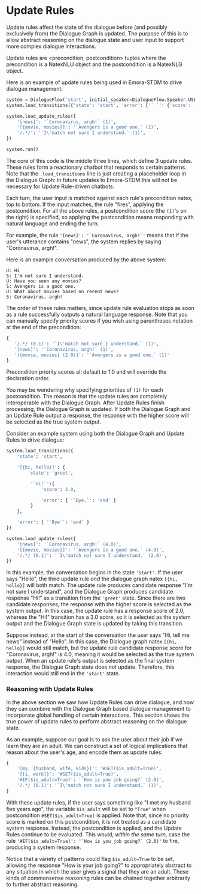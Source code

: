 
# Update Rules

Update rules affect the state of the dialogue before (and possibly exclusively from)
the Dialogue Graph is updated. The purpose of this is to allow abstract reasoning on
the dialogue state and user input to support more complex dialogue interactions.

Update rules are <precondition, postcondition> tuples where
the precondition is a NatexNLU object and the postcondition is a NatexNLG object.

Here is an example of update rules being used in Emora-STDM to drive dialogue management:

```python
system = DialogueFlow('start', initial_speaker=DialogueFlow.Speaker.USER)
system.load_transitions({'state': 'start', 'error': {'` `': {'score': -1, 'state': 'start'}}})

system.load_update_rules({
    '[news]': '`Coronavirus, argh!` (1)',
    '[{movie, movies}]': '`Avengers is a good one.` (1)',
    '/.*/': '`I\'match not sure I understand.` (1)',
})

system.run()
```

The core of this code is the middle three lines, which define 3 update rules.
These rules form a reactionary chatbot that responds to certain patterns.
Note that the `.load_transitions` line is just creating a placeholder loop in the Dialogue Graph:
in future updates to Emora-STDM this will not be necessary for Update Rule-driven chatbots.

Each turn, the user input is matched against each rule's precondition natex, top to bottom.
If the input matches, the rule "fires", applying the postcondition.
For all the above rules, a postcondition score (the `(1)`'s on the right) is specified, 
so applying the postcondition means responding with natural language and ending the turn.

For example, the rule ```'[news]': '`Coronavirus, argh!`'``` means that if the user's 
utterance contains "news", the system replies by saying "Coronavirus, argh!".

Here is an example conversation produced by the above system:

```
U: Hi
S: I'm not sure I understand.
U: Have you seen any movies?
S: Avengers is a good one.
U: What about movies based on recent news?
S: Coronavirus, argh!
```




The order of these rules matters, since update rule evaluation stops as soon as a 
rule successfully outputs a natural language response.
Note that you can manually specify priority scores if you wish
using parentheses notation at the end of the precondition:

 ```python
{
    '/.*/ (0.1)': '`I\'match not sure I understand.` (1)',
    '[news]': '`Coronavirus, argh!` (1)',
    '[{movie, movies} (2.0)]': '`Avengers is a good one.` (1)'
}
```

Precondition priority scores all default to 1.0 and will override the declaration order.

You may be wondering why specifying priorities of `(1)` for each postcondition.
The reason is that the update rules are completely interoperable with the Dialogue Graph.
After Update Rules finish processing, the Dialogue Graph is updated.
If both the Dialogue Graph and an Update Rule output a response, the response with the 
higher score will be selected as the true system output.

Consider an example system using both the Dialogue Graph and Update Rules to drive dialogue:

```python
system.load_transitions({
    'state': 'start',

    '[{hi, hello}]': {
        'state': 'greet',

         '`Hi!`':{
             'score': 3.0,

             'error': { '`Bye.`': 'end' }
         }
    },

    'error': { '`Bye`': 'end' }
})

system.load_update_rules({
    '[news]': '`Coronavirus, argh!` (4.0)',
    '[{movie, movies}]': '`Avengers is a good one.` (4.0)',
    '/.*/ (0.1)': '`I\'match not sure I understand.` (2.0)',
})
```

In this example, the conversation begins in the state `'start'`. 
If the user says "Hello", the third update rule _and_ the dialogue graph natex `[{hi, hello}]`
will both match.
The update rule produces candidate response "I'm not sure I understand", 
and the Dialogue Graph produces candidate response "Hi!" as a transition from the `'greet'` state.
Since there are two candidate responses, the response with the higher score is selected as 
the system output. In this case, the update rule has a response score of 2.0, whereas the "Hi!" 
transition has a 3.0 score, so it is selected as the system output and the Dialogue Graph state
is updated by taking this transition.

Suppose instead, at the start of the conversation the user says "Hi, tell me news" instead of "Hello". 
In this case, the Dialogue graph natex `[{hi, hello}]` would still match, but the update rule
candidate response score for "Coronavirus, argh!" is 4.0, meaning it would be selected as the 
true system output. When an update rule's output is selected as the final system response, the 
Dialogue Graph state does *not* update. Therefore, this interaction would still end in the `'start'` state.

### Reasoning with Update Rules

In the above section we saw how Update Rules can drive dialogue, and how they can combine with the Dialogue Graph
based dialogue management to incorporate global handling of certain interactions. 
This section shows the true power of update rules to perform abstract reasoning on the dialogue state.

As an example, suppose our goal is to ask the user about their job if we learn they are an adult.
We can construct a set of logical implications that reason about the user's age, and encode them as update rules:

```python
{
    '[my, {husband, wife, kids}]': '#SET($is_adult=True)',
    '{[i, work]}': '#SET($is_adult=True)',
    '#IF($is_adult=True)': '`How is you job going?` (2.0)',
    '/.*/ (0.1)': '`I\'match not sure I understand.` (1)',
}
```

With these update rules, if the user says something like "I met my husband five years ago",
the variable `$is_adult` will be set to `"True"` when postcondition `#SET($is_adult=True)` is applied.
Note that, since no priority score is marked on this postcondition, it is not treated as a candidate
system response.
Instead, the postcondition is applied, and the Update Rules continue to be evaluated.
This would, _within the same turn_, case the rule 
```'#IF($is_adult=True)': '`How is you job going?` (2.0)'```
to fire, producing a system response.

Notice that a variety of patterns could flag `$is_adult=True` to be set, allowing the response
"How is your job going?" to appropriately abstract to any situation in which the user gives a
signal that they are an adult. These kinds of commonsense reasoning rules can be
chained together arbitrarily to further abstract reasoning. 
